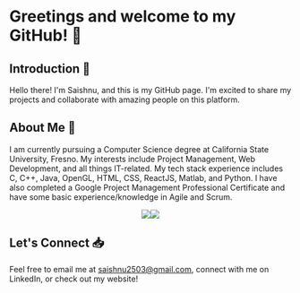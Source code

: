 # Greetings and welcome to my GitHub! 👋 

## Introduction 🚀
Hello there! I'm Saishnu, and this is my GitHub page. I'm excited to share my projects and collaborate with amazing people on this platform.

## About Me 🤔
I am currently pursuing a Computer Science degree at California State University, Fresno. My interests include Project Management, Web Development, and all things IT-related. My tech stack experience includes C, C++, Java, OpenGL, HTML, CSS, ReactJS, Matlab, and Python. I have also completed a Google Project Management Professional Certificate and have some basic experience/knowledge in Agile and Scrum.

<div style="display: flex; justify-content: center;">
    <img src="https://github-readme-stats.vercel.app/api?username=saishnu25&theme=dark&show_icons=true&hide_border=true&count_private=true" style="max-width: 400px;">
    <img src="https://github-readme-stats.vercel.app/api/top-langs/?username=saishnu25&theme=dark&show_icons=true&hide_border=true&layout=compact" style="max-width: 400px;">
</div>

## Let's Connect 📥
Feel free to email me at saishnu2503@gmail.com, connect with me on LinkedIn, or check out my website!
